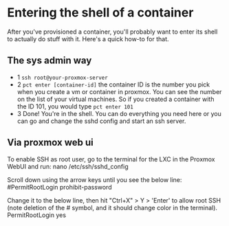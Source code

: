 # Entering the shell of a container
After you've provisioned a container, you'll probably want to enter its shell to actually do stuff with it. Here's a quick how-to for that.

## The sys admin way
- 1 ``ssh root@your-proxmox-server``
- 2 ``pct enter [container-id]`` the container ID is the number you pick when you create a vm or container in proxmox. You can see the number on the list of your virtual machines. So if you created a container with the ID 101, you would type ``pct enter 101``
- 3 Done! You're in the shell. You can do everything you need here or you can go and change the sshd config and start an ssh server.



## Via proxmox web ui

To enable SSH as root user, go to the terminal for the LXC in the Proxmox WebUI and run:
	nano /etc/ssh/sshd_config

Scroll down using the arrow keys until you see the below line:
	#PermitRootLogin prohibit-password

Change it to the below line, then hit "Ctrl+X" > Y > 'Enter' to allow root SSH (note deletion of the # symbol, and it should change color in the terminal).
	PermitRootLogin yes
